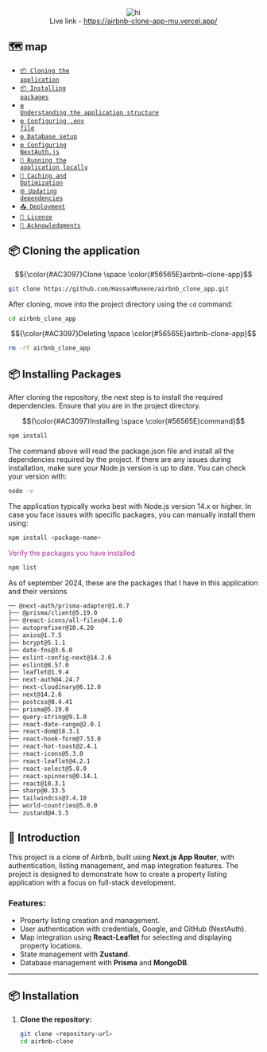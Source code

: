 <div align="center">
   <img src="https://github.com/user-attachments/assets/deaff4bb-dab2-40d4-974f-98e17d57b633" alt="hi"/>
   <div>
      Live link - <a href="https://airbnb-clone-app-mu.vercel.app/">https://airbnb-clone-app-mu.vercel.app/</a>
   </div>
</div>

## 🗺️ map 
- [<code>📦 Cloning the application</code>](#-cloning-the-application)
- [<code>📦 Installing packages</code>](#-installing-packages)
- [<code>⚙️ Understanding the application structure</code>](#-understanding-application-structure)
- [<code>⚙️ Configuring .env file</code>](#-configuring-env)
- [<code>⚙️ Database setup</code>](#-database-setup)
- [<code>⚙️ Configuring NextAuth.js</code>](#-configuring-nextauth)
- [<code>🚀 Running the application locally</code>](#-running-the-application-locally)
- [<code>💾 Caching and Optimization</code>](#-caching-and-optimization)
- [<code>🌐 Updating dependencies</code>](#-updating-dependencies)
- [<code>📤 Deployment</code>](#-deployment)
- [<code>📝 License</code>](#-license)
- [<code>📢 Acknowledgments</code>](#-acknowledgments)


## 📦 Cloning the application
$${\color{#AC3097}Clone \space \color{#56565E}airbnb-clone-app}$$ 
```sh
git clone https://github.com/HassanMunene/airbnb_clone_app.git
```
After cloning, move into the project directory using the `cd` command:
```sh
cd airbnb_clone_app
```
$${\color{#AC3097}Deleting \space \color{#56565E}airbnb-clone-app}$$
```sh
rm -rf airbnb_clone_app
```

## 📦 Installing Packages
After cloning the repository, the next step is to install the required dependencies.
Ensure that you are in the project directory.

$${\color{#AC3097}Installing \space \color{#56565E}command}$$
```sh
npm install
```
The command above will read the package.json file and install all the dependencies required by the project.
If there are any issues during installation, make sure your Node.js version is up to date. You can check your version with:
```sh
node -v
```
The application typically works best with Node.js version 14.x or higher.
In case you face issues with specific packages, you can manually install them using:
```sh
npm install <package-name>
```
<span style="color: #AC3097;">Verify the packages you have installed</span>

```sh
npm list
```
As of september 2024, these are the packages that I have in this application and their versions
```sh
── @next-auth/prisma-adapter@1.0.7
├── @prisma/client@5.19.0
├── @react-icons/all-files@4.1.0
├── autoprefixer@10.4.20
├── axios@1.7.5
├── bcrypt@5.1.1
├── date-fns@3.6.0
├── eslint-config-next@14.2.6
├── eslint@8.57.0
├── leaflet@1.9.4
├── next-auth@4.24.7
├── next-cloudinary@6.12.0
├── next@14.2.6
├── postcss@8.4.41
├── prisma@5.19.0
├── query-string@9.1.0
├── react-date-range@2.0.1
├── react-dom@18.3.1
├── react-hook-form@7.53.0
├── react-hot-toast@2.4.1
├── react-icons@5.3.0
├── react-leaflet@4.2.1
├── react-select@5.8.0
├── react-spinners@0.14.1
├── react@18.3.1
├── sharp@0.33.5
├── tailwindcss@3.4.10
├── world-countries@5.0.0
└── zustand@4.5.5
```













## 🚀 Introduction
This project is a clone of Airbnb, built using **Next.js App Router**, with authentication, listing management, and map integration features. The project is designed to demonstrate how to create a property listing application with a focus on full-stack development.

### Features:
- Property listing creation and management.
- User authentication with credentials, Google, and GitHub (NextAuth).
- Map integration using **React-Leaflet** for selecting and displaying property locations.
- State management with **Zustand**.
- Database management with **Prisma** and **MongoDB**.

---

## 📦 Installation

1. **Clone the repository:**
   ```bash
   git clone <repository-url>
   cd airbnb-clone
